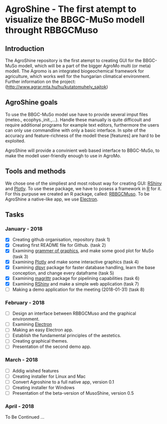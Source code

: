 # AgroShine - The first atempt to visualize the BBGC-MuSo modell throught RBBGCMuso

## Introduction

The AgroShine repository is the first atempt to creating GUI for the BBGC-MuSo modell, which will be a part of the bigger AgroMo multi (or meta) modell. The Agromo is an integrated biogeochemical framework for agriculture, which works well for the hungarian climatical environment. Further information on the project: (http://www.agrar.mta.hu/hu/kutatomuhely_sajtok)

## AgroShine goals

To use the BBGC-MuSo model use have to provide several imput files (meteo., ecophys.,init.,...). Handle these manually is quite difficoult and require additional programs for example text editors, furthermore the users can only use commandline with only a basic interface. In spite of the accuracy and feature-richness of the modell these [features] are hard to be exploited.

AgroShine will provide a convinient web based interface to BBGC-MuSo, to make the modell user-friendly enough to use in AgroMo.

## Tools and methods

We chose one of the simpliest and most robust way for creating GUI: [RShiny](https://shiny.rstudio.com/) and [Plotly](https://plot.ly/). To use these package, we have to posess a framework in [R](https://www.r-project.org/) for it. For this purpuse we created an R package, called: [RBBGCMuso](https://github.com/hollorol/RBBGCMuso). To be AgroShine a native-like app, we use [Electron](https://electronjs.org/). 

## Tasks

### January - 2018

- [x] Creating github organisation, repository (task 1)
- [x] Creating first README file for Github. (task 2)
- [x] Examining [grammer of graphics](http://www.springer.com/gp/book/9780387245447), and make some good plot for MuSo (task 3)
- [x] Examining [Plotly](https://plot.ly/) and make some interactive graphics (task 4)
- [x] Examining [dlpyr](http://dplyr.tidyverse.org/) package for faster database handling, learn the base conception, and change every dataframe (task 5)
- [x] Examining [magrittr](https://cran.r-project.org/web/packages/magrittr/vignettes/magrittr.html) package for pipelining capabilities (task 6)
- [x] Examining [RShiny](https://www.r-project.org/) and make a simple web application (task 7)
- [ ] Making a demo application for the meeting (2018-01-31) (task 8) 

### February - 2018

- [ ] Design an interface between RBBGCMuso and the graphical environment.
- [ ] Examining [Electron](https://electronjs.org/)
- [ ] Making an easy Electron app.
- [ ] Establish the fundamental principles of the aestetics.
- [ ] Creating graphical themes.
- [ ] Presentation of the second demo app.

### March - 2018

- [ ] Addig wished features
- [ ] Creating installer for Linux and Mac
- [ ] Convert Agroshine to a full native app, version 0.1
- [ ] Creating installer for Windows
- [ ] Presentation of the beta-version of MusoShine, version 0.5

### April - 2018

To Be Continued ... 
